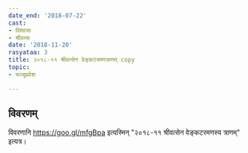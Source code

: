 ```yaml
---
date_end: '2018-07-22'
cast:
- विश्वासः
- श्रीवत्सः
date: '2018-11-20'
rasyataa: 3
title: २०१८-११ श्रीवत्सेन वेङ्कटरमणत्राणम् copy
topic:
- चञ्चूप्रवेशः

---
```


## विवरणम्
विवरणानि https://goo.gl/mfgBpa इत्यस्मिन् "२०१८-११ श्रीवत्सेन वेङ्कटरमणस्य त्राणम्" इत्यत्र।

